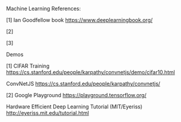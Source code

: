 
Machine Learning References:

[1] Ian Goodfellow book
https://www.deeplearningbook.org/

[2]

[3]


Demos

[1] CIFAR Training
https://cs.stanford.edu/people/karpathy/convnetjs/demo/cifar10.html

ConvNetJS 
https://cs.stanford.edu/people/karpathy/convnetjs/


[2] Google Playground
https://playground.tensorflow.org/


Hardware Efficient Deep Learning Tutorial (MIT/Eyeriss)
http://eyeriss.mit.edu/tutorial.html
